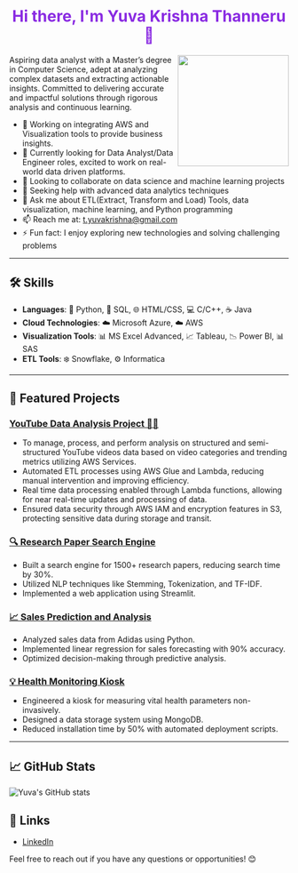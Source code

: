 <div align="center">
  <h1 style="color:#8a2be2;">Hi there, I'm Yuva Krishna Thanneru 👋</h1>
  <img src="https://image.cdn2.seaart.ai/2023-09-06/16441426359402501/b26a9aace8eaa55887f5682e509a2d5cc7a16c68_high.webp" align="right" width="200"/>
</div>

Aspiring data analyst with a Master’s degree in Computer Science, adept at analyzing complex datasets and extracting actionable insights. Committed to delivering accurate and impactful solutions through rigorous analysis and continuous learning.

- 🔭 Working on integrating AWS and Visualization tools to provide business insights.
- 🌱 Currently looking for Data Analyst/Data Engineer roles, excited to work on real-world data driven platforms.
- 👯 Looking to collaborate on data science and machine learning projects
- 🤔 Seeking help with advanced data analytics techniques
- 💬 Ask me about ETL(Extract, Transform and Load) Tools, data visualization, machine learning, and Python programming
- 📫 Reach me at: t.yuvakrishna@gmail.com
- ⚡ Fun fact: I enjoy exploring new technologies and solving challenging problems

---

## 🛠️ Skills

- **Languages**: 🐍 Python, 💾 SQL, 🌐 HTML/CSS, 💻 C/C++, ☕ Java
- **Cloud Technologies**: ☁️ Microsoft Azure, ☁️ AWS
- **Visualization Tools**: 📊 MS Excel Advanced, 📈 Tableau, 📉 Power BI, 📊 SAS
- **ETL Tools**: ❄️ Snowflake, ⚙️ Informatica

---

## 📂 Featured Projects

### [YouTube Data Analysis Project 🎥✨](https://github.com/YuvaKrishnaThanneru/Youtube-Data-Analysis-Utilizing-ETL)
- To manage, process, and perform analysis on structured and semi-structured YouTube videos data based on video categories and trending metrics utilizing AWS Services.
- Automated ETL processes using AWS Glue and Lambda, reducing manual intervention and improving efficiency. 
- Real time data processing enabled through Lambda functions, allowing for near real-time updates and processing of data.
- Ensured data security through AWS IAM and encryption features in S3, protecting sensitive data during storage and transit.
  
### [🔍 Research Paper Search Engine](https://github.com/YuvaKrishnaThanneru/research-paper-search-engine)
- Built a search engine for 1500+ research papers, reducing search time by 30%.
- Utilized NLP techniques like Stemming, Tokenization, and TF-IDF.
- Implemented a web application using Streamlit.

### [📈 Sales Prediction and Analysis](https://github.com/YuvaKrishnaThanneru/sales-prediction-analysis)
- Analyzed sales data from Adidas using Python.
- Implemented linear regression for sales forecasting with 90% accuracy.
- Optimized decision-making through predictive analysis.

### [💡 Health Monitoring Kiosk](https://github.com/yourusername/health-monitoring-kiosk)
- Engineered a kiosk for measuring vital health parameters non-invasively.
- Designed a data storage system using MongoDB.
- Reduced installation time by 50% with automated deployment scripts.

---

## 📈 GitHub Stats

![Yuva's GitHub stats](https://github-readme-stats.vercel.app/api?username=YuvaKrishnaThanneru&show_icons=true&hide_border=true&theme=purple)

## 🔗 Links

- [LinkedIn](http://www.linkedin.com/in/yuvakrishna15)

Feel free to reach out if you have any questions or opportunities! 😊
